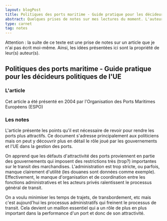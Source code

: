 ```yaml
---
layout: blogPost
title: Politiques des ports maritime - Guide pratique pour les décideurs politiques de l'UE
abstract: Quelques prises de notes sur mes lectures du moment. L'auteur fait un état des lieux des problèmes que posent les administrations pour l'attractivité des port européens.
type: carnet
tag: notes
---
```


Attention : la suite de ce texte est une prise de notes sur un article que je n'ai pas écrit moi-même. Ainsi, les idées présentées ici sont la propriété de leur(s) auteur(s).

## Politiques des ports maritime - Guide pratique pour les décideurs politiques de l'UE

### L'article

Cet article a été présenté en 2004 par l'Organisation des Ports Maritimes Européens (ESPO)

### Les notes

L'article présente les points qu'il est nécessaire de revoir pour rendre les ports plus attractifs. Ce document s'adresse principalement aux politiciens mais on peut y découvrir 
plus en détail le rôle joué par les gouvernements et l'UE dans la gestion des ports.

On apprend que les défauts d'attractivité des ports proviennent en partie des gouvernements qui imposent des restrictions très (trop?) importantes sur le transit des marchandises. L'administration est
trop stricte, ou parfois, manque clairement d'utilité (les douanes sont données comme exemple). Effectivement, le manque d'organisation et de coordination entre les fonctions administratives
et les acteurs privés ralentissent le processus général de transit. 

On a voulu minimiser les temps de trajets, de transbordement, etc mais c'est aujourd'hui les processus administratifs qui freinent le processus de transit. Cela devient un maillon essentiel qui a un 
rôle de plus en plus important dans la performance d'un port et donc de son attractivité.

